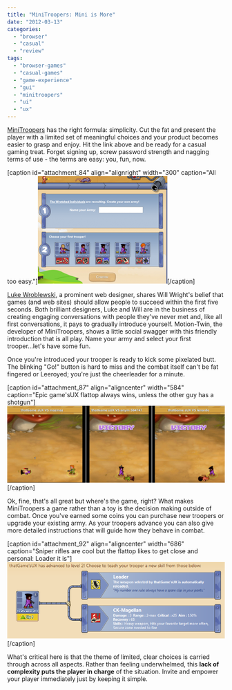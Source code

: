 ```yaml
---
title: "MiniTroopers: Mini is More"
date: "2012-03-13"
categories: 
  - "browser"
  - "casual"
  - "review"
tags: 
  - "browser-games"
  - "casual-games"
  - "game-experience"
  - "gui"
  - "minitroopers"
  - "ui"
  - "ux"
---
```


[MiniTroopers](http://thatgamesux.minitroopers.com) has the right formula: simplicity. Cut the fat and present the player with a limited set of meaningful choices and your product becomes easier to grasp and enjoy. Hit the link above and be ready for a casual gaming treat. Forget signing up, screw password strength and nagging terms of use - the terms are easy: you, fun, now.

\[caption id="attachment\_84" align="alignright" width="300" caption="All too easy."\][![](images/Mini_New-300x249.png "Mini_New")](http://www.thatgamesux.com/wp-content/uploads/2012/03/Mini_New.png)\[/caption\]

[Luke Wroblewski](http://ww.lukew.com/ff/entry.asp?1130), a prominent web designer, shares Will Wright's belief that games (and web sites) should allow people to succeed within the first five seconds. Both brilliant designers, Luke and Will are in the business of creating engaging conversations with people they've never met and, like all first conversations, it pays to gradually introduce yourself. Motion-Twin, the developer of MiniTroopers, shows a little social swagger with this friendly introduction that is all play. Name your army and select your first trooper...let's have some fun.

Once you're introduced your trooper is ready to kick some pixelated butt. The blinking "Go!" button is hard to miss and the combat itself can't be fat fingered or Leeroyed; you're just the cheerleader for a minute.

\[caption id="attachment\_87" align="aligncenter" width="584" caption="Epic game'sUX flattop always wins, unless the other guy has a shotgun"\][![](images/Mini_Battles-1024x362.png "Mini_Battles")](http://www.thatgamesux.com/wp-content/uploads/2012/03/Mini_Battles.png)\[/caption\]

Ok, fine, that's all great but where's the game, right? What makes MiniTroopers a game rather than a toy is the decision making outside of combat. Once you've earned some coins you can purchase new troopers or upgrade your existing army. As your troopers advance you can also give more detailed instructions that will guide how they behave in combat.

\[caption id="attachment\_92" align="aligncenter" width="686" caption="Sniper rifles are cool but the flattop likes to get close and personal: Loader it is"\][![](images/Mini_LvlUP.png "Mini_LvlUP")](http://www.thatgamesux.com/wp-content/uploads/2012/03/Mini_LvlUP.png)\[/caption\]

What's critical here is that the theme of limited, clear choices is carried through across all aspects. Rather than feeling underwhelmed, this **lack of complexity puts the player in charge** of the situation. Invite and empower your player immediately just by keeping it simple.
